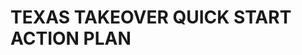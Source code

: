 <!-- Optimized: 2025-10-06 -->
<!-- RPM: 1.6.2.1.1.6.2.1_QUICK_START_ACTION_PLAN_20251006 -->
<!-- Session: E2E RPM DNA Application -->
<!-- AOM: RND (Reggie & Dro) -->
<!-- COI: TECHNOLOGY -->
<!-- RPM: HIGH -->
<!-- ACTION: BUILD -->

# TEXAS TAKEOVER QUICK START ACTION PLAN
